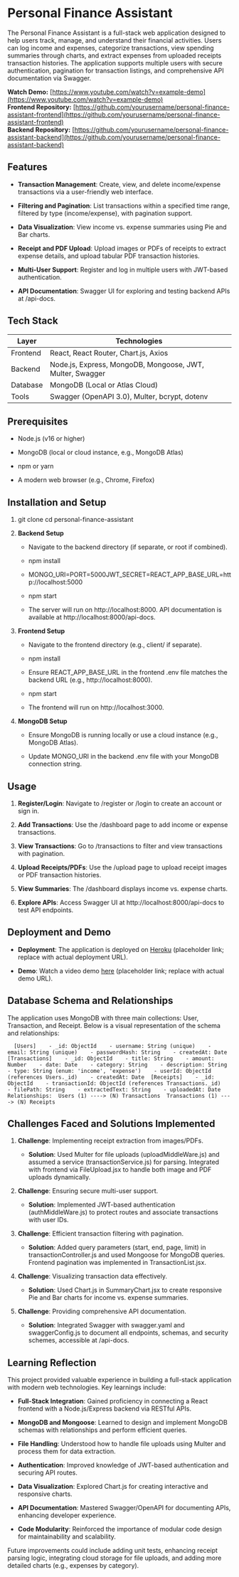 Personal Finance Assistant
==========================

The Personal Finance Assistant is a full-stack web application designed to help users track, manage, and understand their financial activities. Users can log income and expenses, categorize transactions, view spending summaries through charts, and extract expenses from uploaded receipts  transaction histories. The application supports multiple users with secure authentication, pagination for transaction listings, and comprehensive API documentation via Swagger.

**Watch Demo:** [https://www.youtube.com/watch?v=example-demo](https://www.youtube.com/watch?v=example-demo)  
**Frontend Repository:** [https://github.com/yourusername/personal-finance-assistant-frontend](https://github.com/yourusername/personal-finance-assistant-frontend)  
**Backend Repository:** [https://github.com/yourusername/personal-finance-assistant-backend](https://github.com/yourusername/personal-finance-assistant-backend)


Features
--------

*   **Transaction Management**: Create, view, and delete income/expense transactions via a user-friendly web interface.
    
*   **Filtering and Pagination**: List transactions within a specified time range, filtered by type (income/expense), with pagination support.
    
*   **Data Visualization**: View income vs. expense summaries using Pie and Bar charts.
    
*   **Receipt and PDF Upload**: Upload images or PDFs of receipts to extract expense details, and upload tabular PDF transaction histories.
    
*   **Multi-User Support**: Register and log in multiple users with JWT-based authentication.
    
*   **API Documentation**: Swagger UI for exploring and testing backend APIs at /api-docs.
    

Tech Stack
-------------

| Layer       | Technologies                                                       |
|-------------|--------------------------------------------------------------------|
| Frontend    | React, React Router, Chart.js, Axios                              |
| Backend     | Node.js, Express, MongoDB, Mongoose, JWT, Multer, Swagger         |
| Database    | MongoDB (Local or Atlas Cloud)                                     |
| Tools       | Swagger (OpenAPI 3.0), Multer, bcrypt, dotenv                      |


Prerequisites
-------------

*   Node.js (v16 or higher)
    
*   MongoDB (local or cloud instance, e.g., MongoDB Atlas)
    
*   npm or yarn
    
*   A modern web browser (e.g., Chrome, Firefox)
    

Installation and Setup
----------------------

1.  git clone cd personal-finance-assistant
    
2.  **Backend Setup**
    
    *   Navigate to the backend directory (if separate, or root if combined).
        
    *   npm install
        
    *   MONGO\_URI=PORT=5000JWT\_SECRET=REACT\_APP\_BASE\_URL=http://localhost:5000
        
    *   npm start
        
    *   The server will run on http://localhost:8000. API documentation is available at http://localhost:8000/api-docs.
        
3.  **Frontend Setup**
    
    *   Navigate to the frontend directory (e.g., client/ if separate).
        
    *   npm install
        
    *   Ensure REACT\_APP\_BASE\_URL in the frontend .env file matches the backend URL (e.g., http://localhost:8000).
        
    *   npm start
        
    *   The frontend will run on http://localhost:3000.
        
4.  **MongoDB Setup**
    
    *   Ensure MongoDB is running locally or use a cloud instance (e.g., MongoDB Atlas).
        
    *   Update MONGO\_URI in the backend .env file with your MongoDB connection string.
        

Usage
-----

1.  **Register/Login**: Navigate to /register or /login to create an account or sign in.
    
2.  **Add Transactions**: Use the /dashboard page to add income or expense transactions.
    
3.  **View Transactions**: Go to /transactions to filter and view transactions with pagination.
    
4.  **Upload Receipts/PDFs**: Use the /upload page to upload receipt images or PDF transaction histories.
    
5.  **View Summaries**: The /dashboard displays income vs. expense charts.
    
6.  **Explore APIs**: Access Swagger UI at http://localhost:8000/api-docs to test API endpoints.
    

Deployment and Demo
-------------------

*   **Deployment**: The application is deployed on [Heroku](https://personal-finance-assistant.herokuapp.com/) (placeholder link; replace with actual deployment URL).
    
*   **Demo**: Watch a video demo [here](https://www.youtube.com/watch?v=example-demo) (placeholder link; replace with actual demo URL).
    

Database Schema and Relationships
---------------------------------

The application uses MongoDB with three main collections: User, Transaction, and Receipt. Below is a visual representation of the schema and relationships:

`   [Users]    - _id: ObjectId    - username: String (unique)    - email: String (unique)    - passwordHash: String    - createdAt: Date  [Transactions]    - _id: ObjectId    - title: String    - amount: Number    - date: Date    - category: String    - description: String    - type: String (enum: 'income', 'expense')    - userId: ObjectId (references Users._id)    - createdAt: Date  [Receipts]    - _id: ObjectId    - transactionId: ObjectId (references Transactions._id)    - filePath: String    - extractedText: String    - uploadedAt: Date  Relationships:  Users (1) ----> (N) Transactions  Transactions (1) ----> (N) Receipts   `

Challenges Faced and Solutions Implemented
------------------------------------------

1.  **Challenge**: Implementing receipt extraction from images/PDFs.
    
    *   **Solution**: Used Multer for file uploads (uploadMiddleWare.js) and assumed a service (transactionService.js) for parsing. Integrated with frontend via FileUpload.jsx to handle both image and PDF uploads dynamically.
        
2.  **Challenge**: Ensuring secure multi-user support.
    
    *   **Solution**: Implemented JWT-based authentication (authMiddleWare.js) to protect routes and associate transactions with user IDs.
        
3.  **Challenge**: Efficient transaction filtering with pagination.
    
    *   **Solution**: Added query parameters (start, end, page, limit) in transactionController.js and used Mongoose for MongoDB queries. Frontend pagination was implemented in TransactionList.jsx.
        
4.  **Challenge**: Visualizing transaction data effectively.
    
    *   **Solution**: Used Chart.js in SummaryChart.jsx to create responsive Pie and Bar charts for income vs. expense summaries.
        
5.  **Challenge**: Providing comprehensive API documentation.
    
    *   **Solution**: Integrated Swagger with swagger.yaml and swaggerConfig.js to document all endpoints, schemas, and security schemes, accessible at /api-docs.
        

Learning Reflection
-------------------

This project provided valuable experience in building a full-stack application with modern web technologies. Key learnings include:

*   **Full-Stack Integration**: Gained proficiency in connecting a React frontend with a Node.js/Express backend via RESTful APIs.
    
*   **MongoDB and Mongoose**: Learned to design and implement MongoDB schemas with relationships and perform efficient queries.
    
*   **File Handling**: Understood how to handle file uploads using Multer and process them for data extraction.
    
*   **Authentication**: Improved knowledge of JWT-based authentication and securing API routes.
    
*   **Data Visualization**: Explored Chart.js for creating interactive and responsive charts.
    
*   **API Documentation**: Mastered Swagger/OpenAPI for documenting APIs, enhancing developer experience.
    
*   **Code Modularity**: Reinforced the importance of modular code design for maintainability and scalability.
    

Future improvements could include adding unit tests, enhancing receipt parsing logic, integrating cloud storage for file uploads, and adding more detailed charts (e.g., expenses by category).